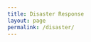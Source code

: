 ```yaml
---
title: Disaster Response
layout: page
permalink: /disaster/
---
```


<ul>
<!--   <li>
    <a href="/projects/non-compensatory.md">Non-compensatory path choice</a>
    <p>We develop a Constrained Multinomial Logit Model (CMNL) to model passengers' path choice behavior in complex urban rail systems to allow more precise estimation of passenger flow.</p>
  </li> -->
<!--   <li>
    <a href="/projects/housing-mode-joint-choice.md">Joint choice behavior of mode and housing choice</a>
    <p>We develop a bi-level choice model to investigate and model NTU students' housing and mode choice behavior.</p>
  </li> -->
</ul>
